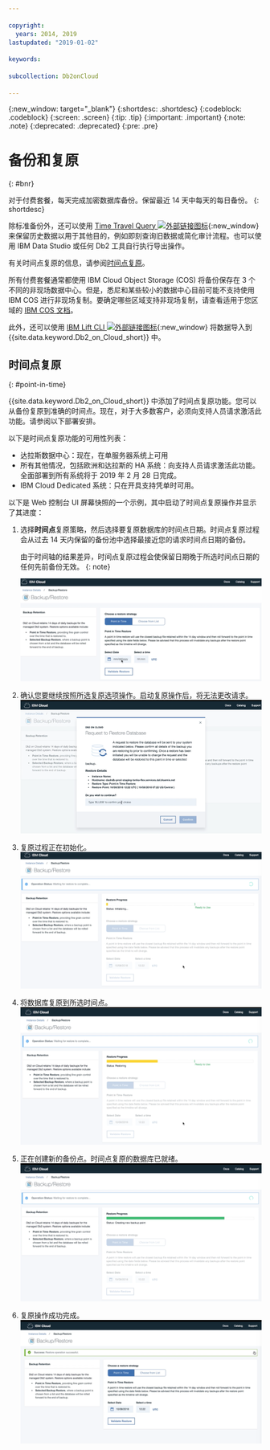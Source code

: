 ```yaml
---

copyright:
  years: 2014, 2019
lastupdated: "2019-01-02"

keywords: 

subcollection: Db2onCloud

---
```


<!-- Attribute definitions --> 
{:new_window: target="_blank"}
{:shortdesc: .shortdesc}
{:codeblock: .codeblock}
{:screen: .screen}
{:tip: .tip}
{:important: .important}
{:note: .note}
{:deprecated: .deprecated}
{:pre: .pre}

# 备份和复原
{: #bnr}

对于付费套餐，每天完成加密数据库备份。保留最近 14 天中每天的每日备份。
{: shortdesc}

除标准备份外，还可以使用 [Time Travel Query ![外部链接图标](../../icons/launch-glyph.svg "外部链接图标")](https://developer.ibm.com/answers/questions/426878/how-do-i-use-time-travel-query-in-db2-or-db2-on-cl.html){:new_window} 来保留历史数据以用于其他目的，例如即刻查询旧数据或简化审计流程。也可以使用 IBM Data Studio 或任何 Db2 工具自行执行导出操作。
 
有关时间点复原的信息，请参阅[时间点复原](#point-in-time)。

所有付费套餐通常都使用 IBM Cloud Object Storage (COS) 将备份保存在 3 个不同的非现场数据中心。但是，悉尼和某些较小的数据中心目前可能不支持使用 IBM COS 进行非现场复制。要确定哪些区域支持非现场复制，请查看适用于您区域的 [IBM COS 文档](/docs/services/cloud-object-storage/basics?topic=cloud-object-storage-endpoints#endpoints)。

此外，还可以使用 [IBM Lift CLI ![外部链接图标](../../icons/launch-glyph.svg "外部链接图标")](https://www.lift-cli.cloud.ibm.com/){:new_window} 将数据导入到 {{site.data.keyword.Db2_on_Cloud_short}} 中。

## 时间点复原
{: #point-in-time}

{{site.data.keyword.Db2_on_Cloud_short}} 中添加了时间点复原功能。您可以从备份复原到准确的时间点。现在，对于大多数客户，必须向支持人员请求激活此功能。请参阅以下部署安排。

以下是时间点复原功能的可用性列表：
- 达拉斯数据中心：现在，在单服务器系统上可用
- 所有其他情况，包括欧洲和达拉斯的 HA 系统：向支持人员请求激活此功能。全面部署到所有系统将于 2019 年 2 月 28 日完成。
- IBM Cloud Dedicated 系统：只在开具支持凭单时可用。

以下是 Web 控制台 UI 屏幕快照的一个示例，其中启动了时间点复原操作并显示了其进度：

1. 选择**时间点**复原策略，然后选择要复原数据库的时间点日期。时间点复原过程会从过去 14 天内保留的备份池中选择最接近您的请求时间点日期的备份。 

   由于时间轴的结果差异，时间点复原过程会使保留日期晚于所选时间点日期的任何先前备份无效。
   {: note}

   ![突出显示所选时间点复原策略的视图](images/pit_restore_1.png)

2. 确认您要继续按照所选复原选项操作。启动复原操作后，将无法更改请求。  
![时间点复原确认对话框的视图](images/pit_restore_2.png)

3. 复原过程正在初始化。
![时间点复原初始化的视图](images/pit_restore_3.png)

4. 将数据库复原到所选时间点。
![时间点复原进度的视图](images/pit_restore_4.png)

5. 正在创建新的备份点。时间点复原的数据库已就绪。
![创建新备份点的视图](images/pit_restore_5.png)

6. 复原操作成功完成。
![成功完成复原操作的视图](images/pit_restore_6.png)

